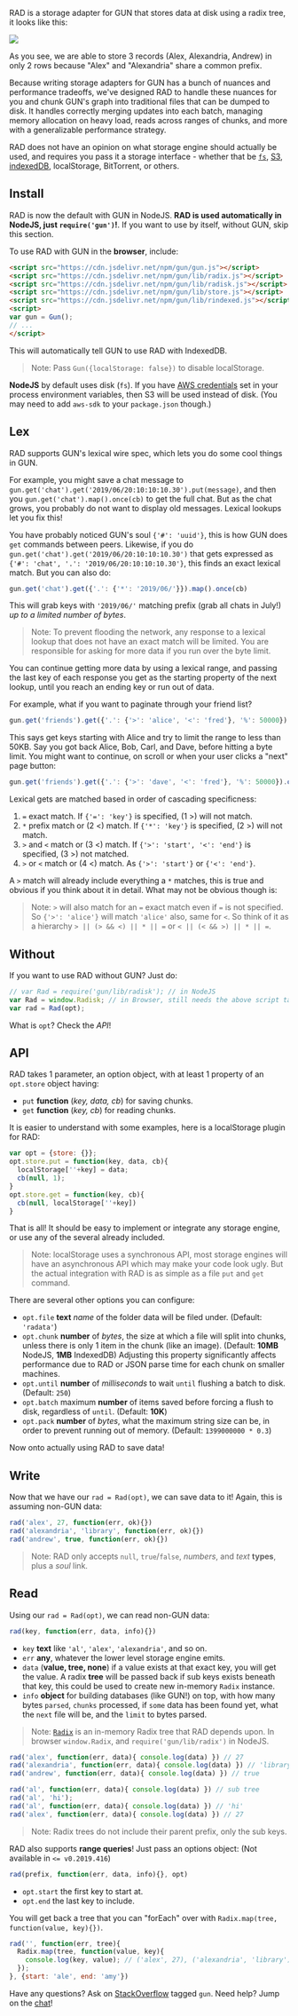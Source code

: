 RAD is a storage adapter for GUN that stores data at disk using a radix tree, it looks like this:

![](https://gun.eco/see/radix.gif)

As you see, we are able to store 3 records (Alex, Alexandria, Andrew) in only 2 rows because "Alex" and "Alexandria" share a common prefix.

Because writing storage adapters for GUN has a bunch of nuances and performance tradeoffs, we've designed RAD to handle these nuances for you and chunk GUN's graph into traditional files that can be dumped to disk. It handles correctly merging updates into each batch, managing memory allocation on heavy load, reads across ranges of chunks, and more with a generalizable performance strategy.

RAD does not have an opinion on what storage engine should actually be used, and requires you pass it a storage interface - whether that be [`fs`](https://github.com/amark/gun/blob/master/lib/rfs.js), [S3](https://github.com/amark/gun/blob/master/lib/rs3.js), [indexedDB](https://github.com/amark/gun/blob/master/lib/rindexed.js), localStorage, BitTorrent, or others.

 ## Install

RAD is now the default with GUN in NodeJS. **RAD is used automatically in NodeJS, just `require('gun')`!**. If you want to use by itself, without GUN, skip this section.

To use RAD with GUN in the **browser**, include:

```html
<script src="https://cdn.jsdelivr.net/npm/gun/gun.js"></script>
<script src="https://cdn.jsdelivr.net/npm/gun/lib/radix.js"></script>
<script src="https://cdn.jsdelivr.net/npm/gun/lib/radisk.js"></script>
<script src="https://cdn.jsdelivr.net/npm/gun/lib/store.js"></script>
<script src="https://cdn.jsdelivr.net/npm/gun/lib/rindexed.js"></script>
<script>
var gun = Gun();
// ...
</script>
```

This will automatically tell GUN to use RAD with IndexedDB.

 > Note: Pass `Gun({localStorage: false})` to disable localStorage.

**NodeJS** by default uses disk (`fs`). If you have [AWS credentials](Using-Amazon-S3-for-Storage) set in your process environment variables, then S3 will be used instead of disk. (You may need to add `aws-sdk` to your `package.json` though.)

 ## Lex

RAD supports GUN's lexical wire spec, which lets you do some cool things in GUN.

For example, you might save a chat message to `gun.get('chat').get('2019/06/20:10:10:10.30').put(message)`, and then you `gun.get('chat').map().once(cb)` to get the full chat. But as the chat grows, you probably do not want to display old messages. Lexical lookups let you fix this!

You have probably noticed GUN's soul `{'#': 'uuid'}`, this is how GUN does `get` commands between peers. Likewise, if you do `gun.get('chat').get('2019/06/20:10:10:10.30')` that gets expressed as `{'#': 'chat', '.': '2019/06/20:10:10:10.30'}`, this finds an exact lexical match. But you can also do:

```javascript
gun.get('chat').get({'.': {'*': '2019/06/'}}).map().once(cb)
```

This will grab keys with `'2019/06/'` matching prefix (grab all chats in July!) *up to a limited number of bytes*.

 > Note: To prevent flooding the network, any response to a lexical lookup that does not have an exact match will be limited. You are responsible for asking for more data if you run over the byte limit.

You can continue getting more data by using a lexical range, and passing the last key of each response you get as the starting property of the next lookup, until you reach an ending key or run out of data.

For example, what if you want to paginate through your friend list?

```javascript
gun.get('friends').get({'.': {'>': 'alice', '<': 'fred'}, '%': 50000}).once().map().once(cb)
```

This says get keys starting with Alice and try to limit the range to less than 50KB. Say you got back Alice, Bob, Carl, and Dave, before hitting a byte limit. You might want to continue, on scroll or when your user clicks a "next" page button:

```javascript
gun.get('friends').get({'.': {'>': 'dave', '<': 'fred'}, '%': 50000}).once().map().once(cb)
```

Lexical gets are matched based in order of cascading specificness:

 1. `=` exact match. If `{'=': 'key'}` is specified, (1 >) will not match.
 2. `*` prefix match or (2 <) match. If `{'*': 'key'}` is specified, (2 >) will not match.
 3. `>` and `<` match or (3 <) match. If `{'>': 'start', '<': 'end'}` is specified, (3 >) not matched.
 4. `>` or `<` match or (4 <) match. As `{'>': 'start'}` or `{'<': 'end'}`.

A `>` match will already include everything a `*` matches, this is true and obvious if you think about it in detail. What may not be obvious though is:

 > Note: `>` will also match for an `=` exact match even if `=` is not specified. So `{'>': 'alice'}` will match `'alice'` also, same for `<`. So think of it as a hierarchy `> || (> && <) || * || =` or `< || (< && >) || * || =`.

 ## Without

If you want to use RAD without GUN? Just do:

```javascript
// var Rad = require('gun/lib/radisk'); // in NodeJS
var Rad = window.Radisk; // in Browser, still needs the above script tags.
var rad = Rad(opt);
```

What is `opt`? Check the *API*!

 ## API

RAD takes 1 parameter, an option object, with at least 1 property of an `opt.store` object having:

 - `put` **function** (*key, data, cb*) for saving chunks.
 - `get` **function** (*key, cb*) for reading chunks.

It is easier to understand with some examples, here is a localStorage plugin for RAD:

```javascript
var opt = {store: {}};
opt.store.put = function(key, data, cb){
  localStorage[''+key] = data;
  cb(null, 1);
}
opt.store.get = function(key, cb){
  cb(null, localStorage[''+key])
}
```

That is all! It should be easy to implement or integrate any storage engine, or use any of the several already included.

 > Note: localStorage uses a synchronous API, most storage engines will have an asynchronous API which may make your code look ugly. But the actual integration with RAD is as simple as a file `put` and `get` command.

There are several other options you can configure:

 - `opt.file` **text** *name* of the folder data will be filed under. (Default: `'radata'`) 
 - `opt.chunk` **number** of *bytes*, the size at which a file will split into chunks, unless there is only 1 item in the chunk (like an image). (Default: **10MB** NodeJS, **1MB** IndexedDB) Adjusting this property significantly affects performance due to RAD or JSON parse time for each chunk on smaller machines.
 - `opt.until` **number** of *milliseconds* to wait `until` flushing a batch to disk. (Default: `250`)
 - `opt.batch` maximum **number** of items saved before forcing a flush to disk, regardless of `until`. (Default: **10K**)
 - `opt.pack` **number** of *bytes*, what the maximum string size can be, in order to prevent running out of memory. (Default: `1399000000 * 0.3`)

Now onto actually using RAD to save data!

 ## Write

Now that we have our `rad = Rad(opt)`, we can save data to it! Again, this is assuming non-GUN data:

```javascript
rad('alex', 27, function(err, ok){})
rad('alexandria', 'library', function(err, ok){})
rad('andrew', true, function(err, ok){})
```

 > Note: RAD only accepts `null`, `true`/`false`, *numbers*, and *text* **types**, plus a *soul* link.

 ## Read

Using our `rad = Rad(opt)`, we can read non-GUN data:


```javascript
rad(key, function(err, data, info){})
```

 - `key` **text** like `'al'`, `'alex'`, `'alexandria'`, and so on.
 - `err` **any**, whatever the lower level storage engine emits.
 - `data` (**value, tree, none**) if a value exists at that exact key, you will get the value. A radix **tree** will be passed back if sub keys exists beneath that key, this could be used to create new in-memory `Radix` instance.
 - `info` **object** for building databases (like GUN!) on top, with how many bytes `parsed`, `chunks` processed, if `some` data has been found yet, what the `next` file will be, and the `limit` to bytes parsed.

 > Note: [`Radix`](https://github.com/amark/gun/blob/master/lib/radix.js) is an in-memory Radix tree that RAD depends upon. In browser `window.Radix`, and `require('gun/lib/radix')` in NodeJS.


```javascript
rad('alex', function(err, data){ console.log(data) }) // 27
rad('alexandria', function(err, data){ console.log(data) }) // 'library'
rad('andrew', function(err, data){ console.log(data) }) // true

rad('al', function(err, data){ console.log(data) }) // sub tree
rad('al', 'hi');
rad('al', function(err, data){ console.log(data) }) // 'hi'
rad('alex', function(err, data){ console.log(data) }) // 27
```

 > Note: Radix trees do not include their parent prefix, only the sub keys.

RAD also supports **range queries**! Just pass an options object: (Not available in `<= v0.2019.416`)

```javascript
rad(prefix, function(err, data, info){}, opt)
```

 - `opt.start` the first key to start at.
 - `opt.end` the last key to include.

You will get back a tree that you can "forEach" over with `Radix.map(tree, function(value, key){})`.

```javascript
rad('', function(err, tree){
  Radix.map(tree, function(value, key){
    console.log(key, value); // ('alex', 27), ('alexandria', 'library')
  });
}, {start: 'ale', end: 'amy'}) 
```

Have any questions? Ask on [StackOverflow](https://stackoverflow.com/questions/tagged/gun) tagged `gun`. Need help? Jump on the [chat](https://gitter.im/amark/gun)!